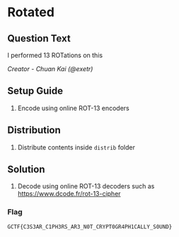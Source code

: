 # Rotated

## Question Text
I performed 13 ROTations on this

*Creator - Chuan Kai (@exetr)*

## Setup Guide
1. Encode using online ROT-13 encoders

## Distribution
1. Distribute contents inside `distrib` folder

## Solution
1. Decode using online ROT-13 decoders such as https://www.dcode.fr/rot-13-cipher
### Flag
`GCTF{C3S3AR_C1PH3RS_AR3_N0T_CRYPT0GR4PH1CALLY_S0UND}`